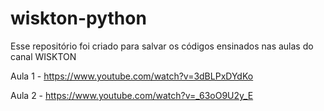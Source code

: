 # wiskton-python

Esse repositório foi criado para salvar os códigos ensinados nas aulas do canal WISKTON

Aula 1 - https://www.youtube.com/watch?v=3dBLPxDYdKo

Aula 2 - https://www.youtube.com/watch?v=_63oO9U2y_E

